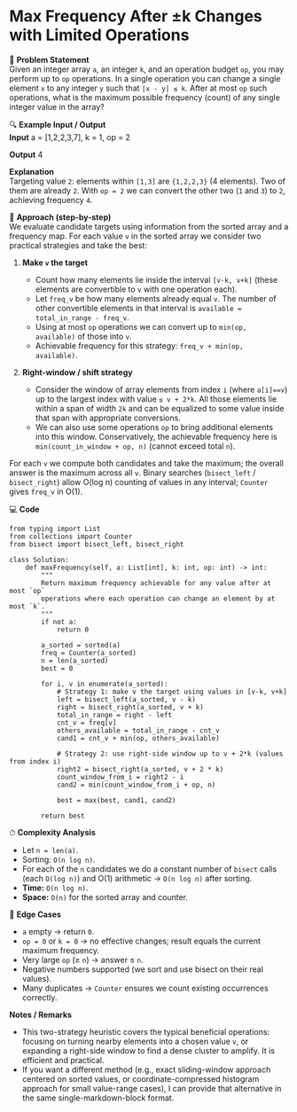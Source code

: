 # Max Frequency After ±k Changes with Limited Operations

📜 **Problem Statement**  
Given an integer array `a`, an integer `k`, and an operation budget `op`, you may perform up to `op` operations. In a single operation you can change a single element `x` to any integer `y` such that `|x - y| ≤ k`. After at most `op` such operations, what is the maximum possible frequency (count) of any single integer value in the array?

🔍 **Example Input / Output**  
**Input**
    a = [1,2,2,3,7], k = 1, op = 2

**Output**
    4

**Explanation**  
Targeting value `2`: elements within `[1,3]` are `{1,2,2,3}` (4 elements). Two of them are already `2`. With `op = 2` we can convert the other two (`1` and `3`) to `2`, achieving frequency `4`.

🧠 **Approach (step-by-step)**  
We evaluate candidate targets using information from the sorted array and a frequency map. For each value `v` in the sorted array we consider two practical strategies and take the best:

1. **Make `v` the target**  
   - Count how many elements lie inside the interval `[v-k, v+k]` (these elements are convertible to `v` with one operation each).  
   - Let `freq_v` be how many elements already equal `v`. The number of other convertible elements in that interval is `available = total_in_range - freq_v`.  
   - Using at most `op` operations we can convert up to `min(op, available)` of those into `v`.  
   - Achievable frequency for this strategy: `freq_v + min(op, available)`.

2. **Right-window / shift strategy**  
   - Consider the window of array elements from index `i` (where `a[i]==v`) up to the largest index with value `≤ v + 2*k`. All those elements lie within a span of width `2k` and can be equalized to some value inside that span with appropriate conversions.  
   - We can also use some operations `op` to bring additional elements into this window. Conservatively, the achievable frequency here is `min(count_in_window + op, n)` (cannot exceed total `n`).

For each `v` we compute both candidates and take the maximum; the overall answer is the maximum across all `v`. Binary searches (`bisect_left` / `bisect_right`) allow O(log n) counting of values in any interval; `Counter` gives `freq_v` in O(1).

💻 **Code**  

    from typing import List
    from collections import Counter
    from bisect import bisect_left, bisect_right

    class Solution:
        def maxFrequency(self, a: List[int], k: int, op: int) -> int:
            """
            Return maximum frequency achievable for any value after at most `op`
            operations where each operation can change an element by at most `k`.
            """
            if not a:
                return 0

            a_sorted = sorted(a)
            freq = Counter(a_sorted)
            n = len(a_sorted)
            best = 0

            for i, v in enumerate(a_sorted):
                # Strategy 1: make v the target using values in [v-k, v+k]
                left = bisect_left(a_sorted, v - k)
                right = bisect_right(a_sorted, v + k)
                total_in_range = right - left
                cnt_v = freq[v]
                others_available = total_in_range - cnt_v
                cand1 = cnt_v + min(op, others_available)

                # Strategy 2: use right-side window up to v + 2*k (values from index i)
                right2 = bisect_right(a_sorted, v + 2 * k)
                count_window_from_i = right2 - i
                cand2 = min(count_window_from_i + op, n)

                best = max(best, cand1, cand2)

            return best

⏱ **Complexity Analysis**  
- Let `n = len(a)`.  
- Sorting: `O(n log n)`.  
- For each of the `n` candidates we do a constant number of `bisect` calls (each `O(log n)`) and O(1) arithmetic → `O(n log n)` after sorting.  
- **Time:** `O(n log n)`.  
- **Space:** `O(n)` for the sorted array and counter.

🧪 **Edge Cases**  
- `a` empty → return `0`.  
- `op = 0` or `k = 0` → no effective changes; result equals the current maximum frequency.  
- Very large `op` (≥ `n`) → answer ≤ `n`.  
- Negative numbers supported (we sort and use bisect on their real values).  
- Many duplicates → `Counter` ensures we count existing occurrences correctly.

**Notes / Remarks**  
- This two-strategy heuristic covers the typical beneficial operations: focusing on turning nearby elements into a chosen value `v`, or expanding a right-side window to find a dense cluster to amplify. It is efficient and practical.  
- If you want a different method (e.g., exact sliding-window approach centered on sorted values, or coordinate-compressed histogram approach for small value-range cases), I can provide that alternative in the same single-markdown-block format.
